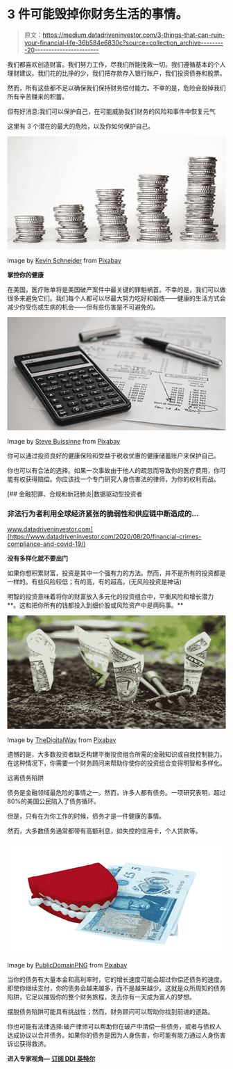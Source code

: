 # 3 件可能毁掉你财务生活的事情。

> 原文：<https://medium.datadriveninvestor.com/3-things-that-can-ruin-your-financial-life-36b584e6830c?source=collection_archive---------20----------------------->

我们都喜欢创造财富。我们努力工作，尽我们所能挽救一切。我们遵循基本的个人理财建议。我们花的比挣的少，我们把存款存入银行账户，我们投资债券和股票。

然而，所有这些都不足以确保我们保持财务偿付能力。不幸的是，危险会毁掉我们所有辛苦赚来的积蓄。

但有好消息:我们可以保护自己，在可能威胁我们财务的风险和事件中恢复元气

这里有 3 个潜在的最大的危险，以及你如何保护自己。

![](img/08c8c8222b7c4f154ad6fdc11ed2b82f.png)

Image by [Kevin Schneider](https://pixabay.com/users/kschneider2991-4936815/?utm_source=link-attribution&utm_medium=referral&utm_campaign=image&utm_content=2180330) from [Pixabay](https://pixabay.com/?utm_source=link-attribution&utm_medium=referral&utm_campaign=image&utm_content=2180330)

**掌控你的健康**

在美国，医疗账单将是美国破产案件中最关键的罪魁祸首。不幸的是，我们可以做很多来避免它们。我们每个人都可以尽最大努力吃好和锻炼——健康的生活方式会减少你受伤或生病的机会——但有些伤害是不可避免的。

![](img/801dfb7e02958161928b416f9a2cd359.png)

Image by [Steve Buissinne](https://pixabay.com/users/stevepb-282134/?utm_source=link-attribution&utm_medium=referral&utm_campaign=image&utm_content=385506) from [Pixabay](https://pixabay.com/?utm_source=link-attribution&utm_medium=referral&utm_campaign=image&utm_content=385506)

你可以通过投资良好的健康保险和受益于税收优惠的健康储蓄账户来保护自己。

你也可以有合法的选择。如果一次事故由于他人的疏忽而导致你的医疗费用，你可能有权获得赔偿。你应该找一个专门研究人身伤害法的律师，为你的权利而战。

[](https://www.datadriveninvestor.com/2020/08/20/financial-crimes-compliance-and-covid-19/) [## 金融犯罪、合规和新冠肺炎|数据驱动型投资者

### 非法行为者利用全球经济紧张的脆弱性和供应链中断造成的…

www.datadriveninvestor.com](https://www.datadriveninvestor.com/2020/08/20/financial-crimes-compliance-and-covid-19/) 

**没有多样化就不要出门**

如果你想积累财富，投资是其中一个强有力的方法。然而，并不是所有的投资都是一样的。有些风险较低；有的高，有的超高。(无风险投资是神话)

明智的投资意味着将你的财富放入多元化的投资组合中，平衡风险和增长潜力**。这和把你所有的钱都投入到细价股或风险资产中是两码事。**

![](img/3cf105c47d8e96f4506727195d079d8c.png)

Image by [TheDigitalWay](https://pixabay.com/users/TheDigitalWay-3008341/?utm_source=link-attribution&utm_medium=referral&utm_campaign=image&utm_content=1604921) from [Pixabay](https://pixabay.com/?utm_source=link-attribution&utm_medium=referral&utm_campaign=image&utm_content=1604921)

遗憾的是，大多数投资者缺乏构建平衡投资组合所需的金融知识或自我控制能力。在这种情况下，你需要一个财务顾问来帮助你使你的投资组合变得明智和多样化。

远离债务陷阱

债务是金融领域最危险的事情之一。然而，许多人都有债务。一项研究表明，超过 80%的美国公民陷入了债务循环。

但是，只有在为你工作的时候，债务才是一件健康的事情。

然而，大多数债务通常都带有高额利息，如失控的信用卡，个人贷款等。

![](img/c499d7d8532fd8fb115bcd5f1512bf8d.png)

Image by [PublicDomainPNG](https://pixabay.com/users/PublicDomainPNG-7249387/?utm_source=link-attribution&utm_medium=referral&utm_campaign=image&utm_content=3223246) from [Pixabay](https://pixabay.com/?utm_source=link-attribution&utm_medium=referral&utm_campaign=image&utm_content=3223246)

当你的债务有大量本金和高利率时，它的增长速度可能会超过你偿还债务的速度。即使你继续支付，你的债务会越来越多，而不是越来越少。这就是众所周知的债务陷阱，它足以摧毁你的整个财务旅程，洗去你有一天成为富人的梦想。

摆脱债务陷阱可能具有挑战性；然而，财务顾问可以帮助你找到前进的道路。

你也可能有法律选择:破产律师可以帮助你在破产中清偿一些债务，或者与债权人达成协议以合并债务。如果你的债务是因为人身伤害，你可能有能力通过人身伤害诉讼获得救济。

**进入专家视角—** [**订阅 DDI 英特尔**](https://datadriveninvestor.com/ddi-intel)